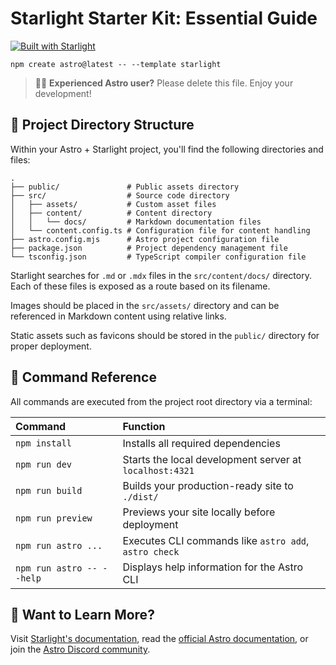 # Starlight Starter Kit: Essential Guide

[![Built with Starlight](https://astro.badg.es/v2/built-with-starlight/tiny.svg)](https://starlight.astro.build)

```
npm create astro@latest -- --template starlight
```

> 🧑‍🚀 **Experienced Astro user?** Please delete this file. Enjoy your development!

## 🚀 Project Directory Structure

Within your Astro + Starlight project, you'll find the following directories and files:

```
.
├── public/               # Public assets directory
├── src/                  # Source code directory
│   ├── assets/           # Custom asset files
│   ├── content/          # Content directory
│   │   └── docs/         # Markdown documentation files
│   └── content.config.ts # Configuration file for content handling
├── astro.config.mjs      # Astro project configuration file
├── package.json          # Project dependency management file
└── tsconfig.json         # TypeScript compiler configuration file
```

Starlight searches for `.md` or `.mdx` files in the `src/content/docs/` directory. Each of these files is exposed as a route based on its filename.

Images should be placed in the `src/assets/` directory and can be referenced in Markdown content using relative links.

Static assets such as favicons should be stored in the `public/` directory for proper deployment.

## 🧞 Command Reference

All commands are executed from the project root directory via a terminal:

| Command                   | Function                                           |
| :------------------------ | :----------------------------------------------- |
| `npm install`             | Installs all required dependencies                |
| `npm run dev`             | Starts the local development server at `localhost:4321` |
| `npm run build`           | Builds your production-ready site to `./dist/`    |
| `npm run preview`         | Previews your site locally before deployment       |
| `npm run astro ...`       | Executes CLI commands like `astro add`, `astro check` |
| `npm run astro -- --help` | Displays help information for the Astro CLI        |

## 👀 Want to Learn More?

Visit [Starlight's documentation](https://starlight.astro.build/), read the [official Astro documentation](https://docs.astro.build), or join the [Astro Discord community](https://astro.build/chat).
